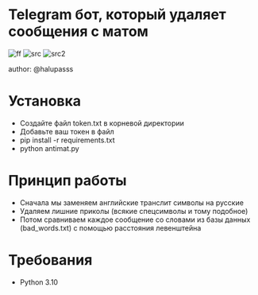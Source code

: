 # **Telegram бот, который удаляет сообщения с матом**

![ff](https://img.shields.io/badge/price-FREE-green)
![src](https://img.shields.io/badge/source%20code-open-red)
![src2](https://img.shields.io/badge/language-python-blue)

author: @halupasss

# Установка

* Создайте файл token.txt в корневой директории 
* Добавьте ваш токен в файл
* pip install -r requirements.txt
* python antimat.py

# Принцип работы

* Сначала мы заменяем английские транслит символы на русские
* Удаляем лишние приколы (всякие спецсимволы и тому подобное)
* Потом сравниваем каждое сообщение со словами из базы данных (bad_words.txt) с помощью 
расстояния левенштейна

# Требования
* Python 3.10
